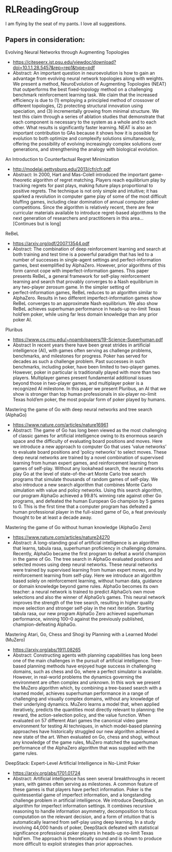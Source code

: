 # RLReadingGroup

I am flying by the seat of my pants. I love all suggestions.

## Papers in consideration:

Evolving Neural Networks through Augmenting Topologies
- https://citeseerx.ist.psu.edu/viewdoc/download?doi=10.1.1.28.5457&rep=rep1&type=pdf
- Abstract:
An important question in neuroevolution is how to gain an advantage from evolving neural network
topologies along with weights. We present a method, NeuroEvolution of Augmenting Topologies (NEAT)
that outperforms the best fixed-topology method on a challenging benchmark reinforcement learning task.
We claim that the increased efficiency is due to (1) employing a principled method of crossover of different
topologies, (2) protecting structural innovation using speciation, and (3) incrementally growing from minimal structure. We test this claim through a series of ablation studies that demonstrate that each component
is necessary to the system as a whole and to each other. What results is significantly faster learning. NEAT
is also an important contribution to GAs because it shows how it is possible for evolution to both optimize
and complexify solutions simultaneously, offering the possibility of evolving increasingly complex solutions
over generations, and strengthening the analogy with biological evolution.

An Introduction to Counterfactual Regret Minimization
- http://modelai.gettysburg.edu/2013/cfr/cfr.pdf
- Abstract:
In 2000, Hart and Mas-Colell introduced the important game-theoretic algorithm of regret matching.
Players reach equilibrium play by tracking regrets for past plays, making future plays proportional to
positive regrets. The technique is not only simple and intuitive; it has sparked a revolution in computer
game play of some of the most difficult bluffing games, including clear domination of annual computer
poker competitions.
Since the algorithm is relatively recent, there are few curricular materials available to introduce
regret-based algorithms to the next generation of researchers and practitioners in this area... [Continues but is long]

ReBeL
- https://arxiv.org/pdf/2007.13544.pdf
- Abstract:
The combination of deep reinforcement learning and search at both training and test
time is a powerful paradigm that has led to a number of successes in single-agent
settings and perfect-information games, best exemplified by AlphaZero. However,
prior algorithms of this form cannot cope with imperfect-information games. This
paper presents ReBeL, a general framework for self-play reinforcement learning
and search that provably converges to a Nash equilibrium in any two-player zerosum game. In the simpler setting of 
- perfect-information games, ReBeL reduces to
an algorithm similar to AlphaZero. Results in two different imperfect-information
games show ReBeL converges to an approximate Nash equilibrium. We also show
ReBeL achieves superhuman performance in heads-up no-limit Texas hold’em
poker, while using far less domain knowledge than any prior poker AI.

Pluribus
- https://www.cs.cmu.edu/~noamb/papers/19-Science-Superhuman.pdf
- Abstract
In recent years there have been great strides in artificial intelligence (AI), with games often
serving as challenge problems, benchmarks, and milestones for progress. Poker has served for
decades as such a challenge problem. Past successes in such benchmarks, including poker,
have been limited to two-player games. However, poker in particular is traditionally played
with more than two players. Multiplayer games present fundamental additional issues
beyond those in two-player games, and multiplayer poker is a recognized AI milestone. In
this paper we present Pluribus, an AI that we show is stronger than top human professionals
in six-player no-limit Texas hold’em poker, the most popular form of poker played by humans.


Mastering the game of Go with deep neural networks and tree search (AlphaGo)
- https://www.nature.com/articles/nature16961
- Abstract:
The game of Go has long been viewed as the most challenging of classic games for artificial intelligence owing to its 
enormous search space and the difficulty of evaluating board positions and moves. Here we introduce a new approach to 
computer Go that uses ‘value networks’ to evaluate board positions and ‘policy networks’ to select moves. These deep 
neural networks are trained by a novel combination of supervised learning from human expert games, and reinforcement 
learning from games of self-play. Without any lookahead search, the neural networks play Go at the level of 
state-of-the-art Monte Carlo tree search programs that simulate thousands of random games of self-play. 
We also introduce a new search algorithm that combines Monte Carlo simulation with value and policy networks. 
Using this search algorithm, our program AlphaGo achieved a 99.8% winning rate against other Go programs, 
and defeated the human European Go champion by 5 games to 0. This is the first time that a computer program has 
defeated a human professional player in the full-sized game of Go, a feat previously thought to be at least a decade away.


Mastering the game of Go without human knowledge (AlphaGo Zero)
- https://www.nature.com/articles/nature24270
- Abstract:
A long-standing goal of artificial intelligence is an algorithm that learns, tabula rasa, superhuman proficiency in
challenging domains. Recently, AlphaGo became the first program to defeat a world champion in the game of Go. 
The tree search in AlphaGo evaluated positions and selected moves using deep neural networks. These neural networks
were trained by supervised learning from human expert moves, and by reinforcement learning from self-play. Here we
introduce an algorithm based solely on reinforcement learning, without human data, guidance or domain knowledge
beyond game rules. AlphaGo becomes its own teacher: a neural network is trained to predict AlphaGo’s own move
selections and also the winner of AlphaGo’s games. This neural network improves the strength of the tree search,
resulting in higher quality move selection and stronger self-play in the next iteration. Starting tabula rasa,
our new program AlphaGo Zero achieved superhuman performance, winning 100–0 against the previously published, 
champion-defeating AlphaGo.


Mastering Atari, Go, Chess and Shogi by Planning with a Learned Model (MuZero)
- https://arxiv.org/abs/1911.08265
- Abstract:
Constructing agents with planning capabilities has long been one of the main challenges in the pursuit of 
artificial intelligence. Tree-based planning methods have enjoyed huge success in challenging domains, 
such as chess and Go, where a perfect simulator is available. However, in real-world problems the dynamics 
governing the environment are often complex and unknown. In this work we present the MuZero algorithm which, by 
combining a tree-based search with a learned model, achieves superhuman performance in a range of challenging and 
visually complex domains, without any knowledge of their underlying dynamics. MuZero learns a model that, when 
applied iteratively, predicts the quantities most directly relevant to planning: the reward, the action-selection
policy, and the value function. When evaluated on 57 different Atari games the canonical video game environment
for testing AI techniques, in which model-based planning approaches have historically struggled our new algorithm 
achieved a new state of the art. When evaluated on Go, chess and shogi, without any knowledge of the game rules,
MuZero matched the superhuman performance of the AlphaZero algorithm that was supplied with the game rules.


DeepStack: Expert-Level Artificial Intelligence in No-Limit Poker
- https://arxiv.org/abs/1701.01724
- Abstract:
Artificial intelligence has seen several breakthroughs in recent years, with games often serving as milestones.
A common feature of these games is that players have perfect information. Poker is the quintessential game of
imperfect information, and a longstanding challenge problem in artificial intelligence. We introduce DeepStack,
an algorithm for imperfect information settings. It combines recursive reasoning to handle information asymmetry,
decomposition to focus computation on the relevant decision, and a form of intuition that is automatically learned
from self-play using deep learning. In a study involving 44,000 hands of poker, DeepStack defeated with statistical
significance professional poker players in heads-up no-limit Texas hold'em. The approach is theoretically sound and is
shown to produce more difficult to exploit strategies than prior approaches.

